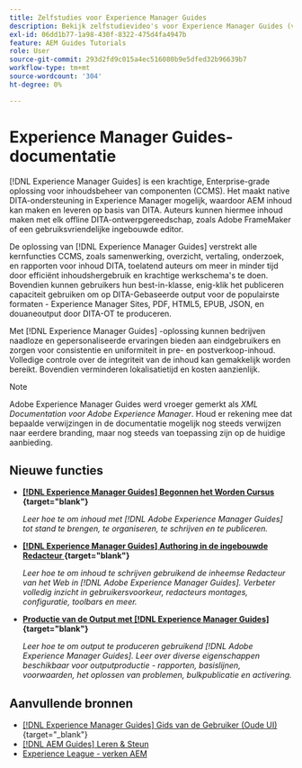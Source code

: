 ```yaml
---
title: Zelfstudies voor Experience Manager Guides
description: Bekijk zelfstudievideo's voor Experience Manager Guides (voorheen XML Documentation voor Adobe Experience Manager). Meer informatie over ondersteuning voor native DITA en gestructureerde authoring in Experience Manager.
exl-id: 06dd1b77-1a98-430f-8322-475d4fa4947b
feature: AEM Guides Tutorials
role: User
source-git-commit: 293d2fd9c015a4ec516080b9e5dfed32b96639b7
workflow-type: tm+mt
source-wordcount: '304'
ht-degree: 0%

---
```


# Experience Manager Guides-documentatie

[!DNL Experience Manager Guides] is een krachtige, Enterprise-grade oplossing voor inhoudsbeheer van componenten (CCMS). Het maakt native DITA-ondersteuning in Experience Manager mogelijk, waardoor AEM inhoud kan maken en leveren op basis van DITA. Auteurs kunnen hiermee inhoud maken met elk offline DITA-ontwerpgereedschap, zoals Adobe FrameMaker of een gebruiksvriendelijke ingebouwde editor.

De oplossing van [!DNL Experience Manager Guides] verstrekt alle kernfuncties CCMS, zoals samenwerking, overzicht, vertaling, onderzoek, en rapporten voor inhoud DITA, toelatend auteurs om meer in minder tijd door efficiënt inhoudshergebruik en krachtige werkschema&#39;s te doen. Bovendien kunnen gebruikers hun best-in-klasse, enig-klik het publiceren capaciteit gebruiken om op DITA-Gebaseerde output voor de populairste formaten - Experience Manager Sites, PDF, HTML5, EPUB, JSON, en douaneoutput door DITA-OT te produceren.

Met [!DNL Experience Manager Guides] -oplossing kunnen bedrijven naadloze en gepersonaliseerde ervaringen bieden aan eindgebruikers en zorgen voor consistentie en uniformiteit in pre- en postverkoop-inhoud. Volledige controle over de integriteit van de inhoud kan gemakkelijk worden bereikt. Bovendien verminderen lokalisatietijd en kosten aanzienlijk.

>[!NOTE]
> 
> Adobe Experience Manager Guides werd vroeger gemerkt als _XML Documentation voor Adobe Experience Manager_. Houd er rekening mee dat bepaalde verwijzingen in de documentatie mogelijk nog steeds verwijzen naar eerdere branding, maar nog steeds van toepassing zijn op de huidige aanbieding.

## Nieuwe functies

* **[[!DNL Experience Manager Guides] Begonnen het Worden Cursus ](https://experienceleague.adobe.com/docs/experience-manager-guides-learn/videos/getting-started/overview.html){target="blank"}**

  _Leer hoe te om inhoud met [!DNL Adobe Experience Manager Guides] tot stand te brengen, te organiseren, te schrijven en te publiceren._

* **[[!DNL Experience Manager Guides] Authoring in de ingebouwde Redacteur ](https://experienceleague.adobe.com/docs/experience-manager-guides-learn/videos/advanced-user-guide/overview.html){target="blank"}**

  _Leer hoe te om inhoud te schrijven gebruikend de inheemse Redacteur van het Web in [!DNL Adobe Experience Manager Guides]. Verbeter volledig inzicht in gebruikersvoorkeur, redacteurs montages, configuratie, toolbars en meer._

* **[Productie van de Output met  [!DNL Experience Manager Guides] ](https://experienceleague.adobe.com/docs/experience-manager-guides-learn/videos/output-generation/overview.html){target="blank"}**

  _Leer hoe te om output te produceren gebruikend [!DNL Adobe Experience Manager Guides]. Leer over diverse eigenschappen beschikbaar voor outputproductie - rapporten, basislijnen, voorwaarden, het oplossen van problemen, bulkpublicatie en activering._


## Aanvullende bronnen

* [[!DNL Experience Manager Guides]  Gids van de Gebruiker (Oude UI) ](https://experienceleague.adobe.com/en/docs/experience-manager-guides/using-old-ui/overview){target="_blank"} 
* [[!DNL AEM Guides]  Leren &amp; Steun ](https://helpx.adobe.com/support/xml-documentation-for-experience-manager.html)
* [ Experience League - verken AEM ](https://business.adobe.com/products/experience-manager/adobe-experience-manager.html)

